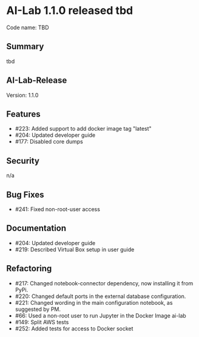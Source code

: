 # AI-Lab 1.1.0 released tbd

Code name: TBD

## Summary

tbd

## AI-Lab-Release

Version: 1.1.0

## Features

* #223: Added support to add docker image tag "latest"
* #204: Updated developer guide
* #177: Disabled core dumps

## Security

n/a

## Bug Fixes

* #241: Fixed non-root-user access

## Documentation

* #204: Updated developer guide
* #219: Described Virtual Box setup in user guide

## Refactoring

* #217: Changed notebook-connector dependency, now installing it from PyPi.
* #220: Changed default ports in the external database configuration.
* #221: Changed wording in the main configuration notebook, as suggested by PM.
* #66: Used a non-root user to run Jupyter in the Docker Image ai-lab
* #149: Split AWS tests
* #252: Added tests for access to Docker socket
